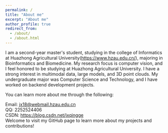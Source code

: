 ```yaml
---
permalink: /
title: "About me"
excerpt: "About me"
author_profile: true
redirect_from: 
  - /about/
  - /about.html
---
```


I am a second-year master's student, studying in the college of Informatics at Huazhong Agricultural University(https://www.hzau.edu.cn/), majoring in Bioinformatics and Biomedicine. My research focus is computer vision, and I feel honored to be studying at Huazhong Agricultural University. I have a strong interest in multimodal data, large models, and 3D point clouds. My undergraduate major was Computer Science and Technology, and I have worked on backend development projects.

You can learn more about me through the following:

Email: jx18@webmail.hzau.edu.cn  
QQ: 2252524406  
CSDN: https://blog.csdn.net/jxqingge  
Welcome to visit my GitHub page to learn more about my projects and contributions!
